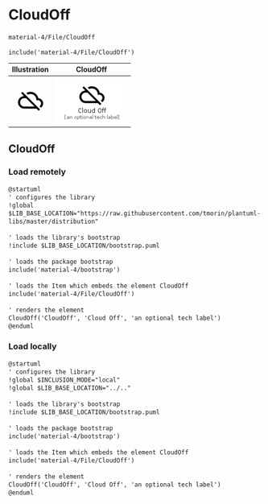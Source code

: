 # CloudOff


```text
material-4/File/CloudOff
```

```text
include('material-4/File/CloudOff')
```



| Illustration | CloudOff |
| :---: | :---: |
| ![illustration for Illustration](../../material-4/File/CloudOff.png) | ![illustration for CloudOff](../../material-4/File/CloudOff.Local.png) |




## CloudOff

### Load remotely
```plantuml
@startuml
' configures the library
!global $LIB_BASE_LOCATION="https://raw.githubusercontent.com/tmorin/plantuml-libs/master/distribution"

' loads the library's bootstrap
!include $LIB_BASE_LOCATION/bootstrap.puml

' loads the package bootstrap
include('material-4/bootstrap')

' loads the Item which embeds the element CloudOff
include('material-4/File/CloudOff')

' renders the element
CloudOff('CloudOff', 'Cloud Off', 'an optional tech label')
@enduml
```

### Load locally
```plantuml
@startuml
' configures the library
!global $INCLUSION_MODE="local"
!global $LIB_BASE_LOCATION="../.."

' loads the library's bootstrap
!include $LIB_BASE_LOCATION/bootstrap.puml

' loads the package bootstrap
include('material-4/bootstrap')

' loads the Item which embeds the element CloudOff
include('material-4/File/CloudOff')

' renders the element
CloudOff('CloudOff', 'Cloud Off', 'an optional tech label')
@enduml
```


